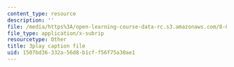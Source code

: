 ```yaml
---
content_type: resource
description: ''
file: /media/https%3A/open-learning-course-data-rc.s3.amazonaws.com/8-01sc-classical-mechanics-fall-2016/1507bd36332a56d8b1cff56f75a30ae1_mLLUgcvQLgY.vtt
file_type: application/x-subrip
resourcetype: Other
title: 3play caption file
uid: 1507bd36-332a-56d8-b1cf-f56f75a30ae1
---
```

